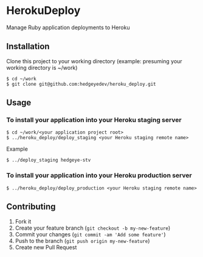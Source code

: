 # HerokuDeploy

Manage Ruby application deployments to Heroku

## Installation

Clone this project to your working directory (example: presuming your working directory is ~/work)

    $ cd ~/work
    $ git clone git@github.com:hedgeyedev/heroku_deploy.git

## Usage

### To install your application into your Heroku staging server

    $ cd ~/work/<your application project root>
    $ ../heroku_deploy/deploy_staging <your Heroku staging remote name>

Example

    $ ../deploy_staging hedgeye-stv

### To install your application into your Heroku production server

    $ ../heroku_deploy/deploy_production <your Heroku staging remote name>

## Contributing

1. Fork it
2. Create your feature branch (`git checkout -b my-new-feature`)
3. Commit your changes (`git commit -am 'Add some feature'`)
4. Push to the branch (`git push origin my-new-feature`)
5. Create new Pull Request
